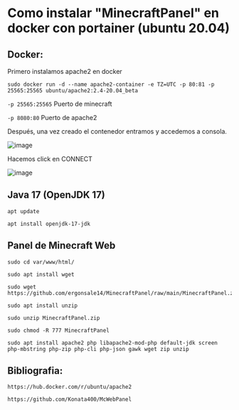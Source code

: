 # Como instalar "MinecraftPanel" en docker con portainer (ubuntu 20.04)

## Docker:

Primero instalamos apache2 en docker

```
sudo docker run -d --name apache2-container -e TZ=UTC -p 80:81 -p 25565:25565 ubuntu/apache2:2.4-20.04_beta
```


`-p 25565:25565` Puerto de minecraft

`-p 8080:80` Puerto de apache2

Después, una vez creado el contenedor entramos y accedemos a consola.

![image](https://user-images.githubusercontent.com/25081670/146308996-553bd2b6-a9f7-4554-8a16-fca77aa1c8ab.png)

Hacemos click en CONNECT

![image](https://user-images.githubusercontent.com/25081670/146309159-7bab7285-3059-4137-b94d-fd0ff0542b25.png)

## Java 17 (OpenJDK 17)

```
apt update
```
```
apt install openjdk-17-jdk
```

## Panel de Minecraft Web
```
sudo cd var/www/html/
```
```
sudo apt install wget
```
```
sudo wget https://github.com/ergonsale14/MinecraftPanel/raw/main/MinecraftPanel.zip
```
```
sudo apt install unzip
```
```
sudo unzip MinecraftPanel.zip
```
```
sudo chmod -R 777 MinecraftPanel
```
```
sudo apt install apache2 php libapache2-mod-php default-jdk screen php-mbstring php-zip php-cli php-json gawk wget zip unzip
```



## Bibliografia:

`https://hub.docker.com/r/ubuntu/apache2`

`https://github.com/Konata400/McWebPanel`

